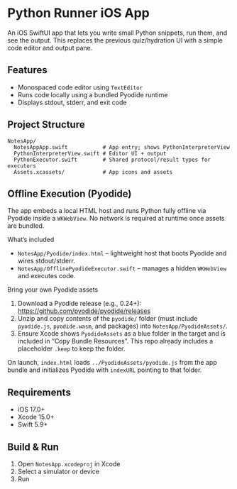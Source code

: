 # Python Runner iOS App

An iOS SwiftUI app that lets you write small Python snippets, run them, and see the output. This replaces the previous quiz/hydration UI with a simple code editor and output pane.

## Features

- Monospaced code editor using `TextEditor`
- Runs code locally using a bundled Pyodide runtime
- Displays stdout, stderr, and exit code

## Project Structure

```
NotesApp/
  NotesAppApp.swift           # App entry; shows PythonInterpreterView
  PythonInterpreterView.swift # Editor UI + output
  PythonExecutor.swift        # Shared protocol/result types for executors
  Assets.xcassets/            # App icons and assets
```

## Offline Execution (Pyodide)

The app embeds a local HTML host and runs Python fully offline via Pyodide inside a `WKWebView`. No network is required at runtime once assets are bundled.

What’s included
- `NotesApp/Pyodide/index.html` – lightweight host that boots Pyodide and wires stdout/stderr.
- `NotesApp/OfflinePyodideExecutor.swift` – manages a hidden `WKWebView` and executes code.

Bring your own Pyodide assets
1. Download a Pyodide release (e.g., 0.24+): https://github.com/pyodide/pyodide/releases
2. Unzip and copy contents of the `pyodide/` folder (must include `pyodide.js`, `pyodide.wasm`, and packages) into `NotesApp/PyodideAssets/`.
3. Ensure Xcode shows `PyodideAssets` as a blue folder in the target and is included in “Copy Bundle Resources”. This repo already includes a placeholder `.keep` to keep the folder.

On launch, `index.html` loads `../PyodideAssets/pyodide.js` from the app bundle and initializes Pyodide with `indexURL` pointing to that folder.

## Requirements

- iOS 17.0+
- Xcode 15.0+
- Swift 5.9+

## Build & Run

1. Open `NotesApp.xcodeproj` in Xcode
2. Select a simulator or device
3. Run

